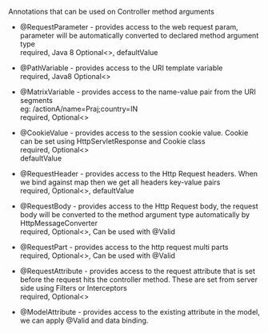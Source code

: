 Annotations that can be used on Controller method arguments

* @RequestParameter - provides access to the web request param, parameter will be automatically converted to declared method argument type\
                        required, Java 8 Optional<>, defaultValue

* @PathVariable - provides access to the URI template variable\
                    required, Java8 Optional<>

* @MatrixVariable - provides access to the name-value pair from the URI segments\
                    eg: /actionA/name=Praj;country=IN\
                    required, Optional<>

* @CookieValue - provides access to the session cookie value. Cookie can be set using HttpServletResponse and Cookie class\
                    required, Optional<>\
                    defaultValue

* @RequestHeader - provides access to the Http Request headers. When we bind against map then we get all headers key-value pairs\
                    required, Optional<>, defaultValue

* @RequestBody - provides access to the Http Request body, the request body will be converted to the method argument type automatically by HttpMessageConverter\
                    required, Optional<>, Can be used with @Valid

* @RequestPart - provides access to the http request multi parts\
                    required, Optional<>, Can be used with @Valid

* @RequestAttribute - provides access to the request attribute that is set before the request hits the controller method. These are set from server side using Filters or Interceptors\
                        required, Optional<>

* @ModelAttribute - provides access to the existing attribute in the model, we can apply @Valid and data binding.
